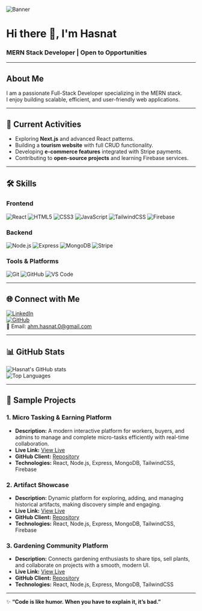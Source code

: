 <!-- Banner Image -->
![Banner](https://media3.giphy.com/media/v1.Y2lkPTc5MGI3NjExcDFncmN0aGlyNDlkeDJudXpwZDc2cTdpazR5Y2p6YzBnYXp0dm4zdCZlcD12MV9pbnRlcm5hbF9naWZfYnlfaWQmY3Q9Zw/SWoSkN6DxTszqIKEqv/giphy.gif)

# Hi there 👋, I'm Hasnat  
### MERN Stack Developer | Open to Opportunities

---

## About Me
I am a passionate Full-Stack Developer specializing in the MERN stack.  
I enjoy building scalable, efficient, and user-friendly web applications.  

---

## 🔭 Current Activities
- Exploring **Next.js** and advanced React patterns.  
- Building a **tourism website** with full CRUD functionality.  
- Developing **e-commerce features** integrated with Stripe payments.  
- Contributing to **open-source projects** and learning Firebase services.  

---

## 🛠 Skills

### Frontend
![React](https://img.shields.io/badge/React-61DAFB?style=for-the-badge&logo=react&logoColor=black)
![HTML5](https://img.shields.io/badge/HTML5-E34F26?style=for-the-badge&logo=html5&logoColor=white)
![CSS3](https://img.shields.io/badge/CSS3-1572B6?style=for-the-badge&logo=css3&logoColor=white)
![JavaScript](https://img.shields.io/badge/JavaScript-F7DF1E?style=for-the-badge&logo=javascript&logoColor=black)
![TailwindCSS](https://img.shields.io/badge/TailwindCSS-06B6D4?style=for-the-badge&logo=tailwind-css&logoColor=white)
![Firebase](https://img.shields.io/badge/Firebase-FFCA28?style=for-the-badge&logo=firebase&logoColor=black)

### Backend
![Node.js](https://img.shields.io/badge/Node.js-339933?style=for-the-badge&logo=node.js&logoColor=white)
![Express](https://img.shields.io/badge/Express-000000?style=for-the-badge&logo=express&logoColor=white)
![MongoDB](https://img.shields.io/badge/MongoDB-47A248?style=for-the-badge&logo=mongodb&logoColor=white)
![Stripe](https://img.shields.io/badge/Stripe-635BFF?style=for-the-badge&logo=stripe&logoColor=white)

### Tools & Platforms
![Git](https://img.shields.io/badge/Git-F05032?style=for-the-badge&logo=git&logoColor=white)
![GitHub](https://img.shields.io/badge/GitHub-181717?style=for-the-badge&logo=github&logoColor=white)
![VS Code](https://img.shields.io/badge/VS%20Code-007ACC?style=for-the-badge&logo=visual-studio-code&logoColor=white)

---

## 🌐 Connect with Me
[![LinkedIn](https://img.shields.io/badge/LinkedIn-0077B5?style=for-the-badge&logo=linkedin&logoColor=white)](https://linkedin.com/in/yourprofile)  
[![GitHub](https://img.shields.io/badge/GitHub-181717?style=for-the-badge&logo=github&logoColor=white)](https://github.com/ahm-hasnat)  
📧 Email: ahm.hasnat.0@gmail.com  

---

## 📊 GitHub Stats
![Hasnat's GitHub stats](https://github-readme-stats.vercel.app/api?username=ahm-hasnat&show_icons=true&theme=radical)  
![Top Languages](https://github-readme-stats.vercel.app/api/top-langs/?username=ahm-hasnat&layout=compact&theme=radical)  

---

## 📌 Sample Projects

### 1. Micro Tasking & Earning Platform
- **Description:** A modern interactive platform for workers, buyers, and admins to manage and complete micro-tasks efficiently with real-time collaboration.  
- **Live Link:** [View Live](https://work-nest-dfcbc.web.app/)  
- **GitHub Client:** [Repository](https://github.com/ahm-hasnat/assignment-12-work-nest-client)  
- **Technologies:** React, Node.js, Express, MongoDB, TailwindCSS, Firebase  

### 2. Artifact Showcase
- **Description:** Dynamic platform for exploring, adding, and managing historical artifacts, making discovery simple and engaging.  
- **Live Link:** [View Live](https://assignmen-11-artify.netlify.app/)  
- **GitHub Client:** [Repository](https://github.com/ahm-hasnat/artify-client)  
- **Technologies:** React, Node.js, Express, MongoDB, TailwindCSS, Firebase  

### 3. Gardening Community Platform
- **Description:** Connects gardening enthusiasts to share tips, sell plants, and collaborate on projects with a smooth, modern UI.  
- **Live Link:** [View Live](https://assignment-10-plant-tribe.netlify.app/)  
- **GitHub Client:** [Repository](https://github.com/ahm-hasnat/plant-tribe-client)  
- **Technologies:** React, Node.js, Express, MongoDB, TailwindCSS  

---

✨ **“Code is like humor. When you have to explain it, it’s bad.”**  
